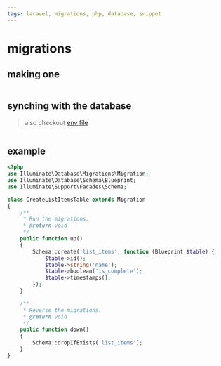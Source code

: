 ```yaml
---
tags: laravel, migrations, php, database, snippet
---
```


# migrations

## making one

```shell
```

## synching with the database

> also checkout [env file](programming_langs/laravel-php/env%20file.md)

```shell
```

## example

```php
<?php
use Illuminate\Database\Migrations\Migration;
use Illuminate\Database\Schema\Blueprint;
use Illuminate\Support\Facades\Schema;

class CreateListItemsTable extends Migration
{
    /**
     * Run the migrations.
     * @return void
     */
    public function up()
    {
        Schema::create('list_items', function (Blueprint $table) {
            $table->id();
            $table->string('name');
            $table->boolean('is_complete');
            $table->timestamps();
        });
    }

    /**
     * Reverse the migrations.
     * @return void
     */
    public function down()
    {
        Schema::dropIfExists('list_items');
    }
}
```
